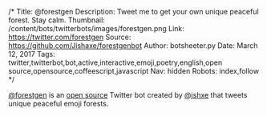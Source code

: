 /*
Title: @forestgen
Description: Tweet me to get your own unique peaceful forest. Stay calm.
Thumbnail: /content/bots/twitterbots/images/forestgen.png
Link: https://twitter.com/forestgen
Source: https://github.com/Jishaxe/forestgenbot
Author: botsheeter.py
Date: March 12, 2017
Tags: twitter,twitterbot,bot,active,interactive,emoji,poetry,english,open source,opensource,coffeescript,javascript
Nav: hidden
Robots: index,follow
*/

[@forestgen](https://twitter.com/forestgen) is an [open source](https://github.com/Jishaxe/forestgenbot) Twitter bot created by [@jshxe](https://twitter.com/jshxe) that tweets unique peaceful emoji forests.
